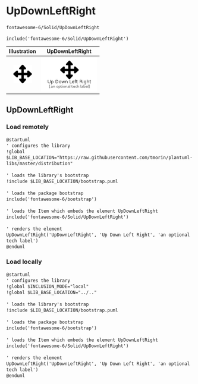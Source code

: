 # UpDownLeftRight


```text
fontawesome-6/Solid/UpDownLeftRight
```

```text
include('fontawesome-6/Solid/UpDownLeftRight')
```



| Illustration | UpDownLeftRight |
| :---: | :---: |
| ![illustration for Illustration](../../fontawesome-6/Solid/UpDownLeftRight.png) | ![illustration for UpDownLeftRight](../../fontawesome-6/Solid/UpDownLeftRight.Local.png) |




## UpDownLeftRight

### Load remotely
```plantuml
@startuml
' configures the library
!global $LIB_BASE_LOCATION="https://raw.githubusercontent.com/tmorin/plantuml-libs/master/distribution"

' loads the library's bootstrap
!include $LIB_BASE_LOCATION/bootstrap.puml

' loads the package bootstrap
include('fontawesome-6/bootstrap')

' loads the Item which embeds the element UpDownLeftRight
include('fontawesome-6/Solid/UpDownLeftRight')

' renders the element
UpDownLeftRight('UpDownLeftRight', 'Up Down Left Right', 'an optional tech label')
@enduml
```

### Load locally
```plantuml
@startuml
' configures the library
!global $INCLUSION_MODE="local"
!global $LIB_BASE_LOCATION="../.."

' loads the library's bootstrap
!include $LIB_BASE_LOCATION/bootstrap.puml

' loads the package bootstrap
include('fontawesome-6/bootstrap')

' loads the Item which embeds the element UpDownLeftRight
include('fontawesome-6/Solid/UpDownLeftRight')

' renders the element
UpDownLeftRight('UpDownLeftRight', 'Up Down Left Right', 'an optional tech label')
@enduml
```

